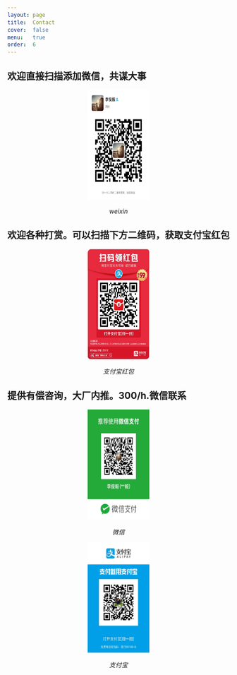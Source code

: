 ```yaml
---
layout: page
title:  Contact
cover:  false
menu:   true
order:  6
---
```


## 欢迎直接扫描添加微信，共谋大事
<p align="center">
    <img src="https://raw.githubusercontent.com/DukeEnglish/Dukeenglish.github.io/master/assets/QRcode/weixinQR.jpeg" alt="Sample"  width="140" height="250">
    <p align="center">
        <em>weixin</em>
    </p>
</p>



## 欢迎各种打赏。可以扫描下方二维码，获取支付宝红包
<p align="center">
    <img src="https://raw.githubusercontent.com/DukeEnglish/Dukeenglish.github.io/master/assets/QRcode/zhifubaohongbao.jpeg" alt="Sample"  width="140" height="250">
    <p align="center">
        <em>支付宝红包</em>
    </p>
</p>



## 提供有偿咨询，大厂内推。300/h.微信联系
<p align="center">
    <img src="https://raw.githubusercontent.com/DukeEnglish/Dukeenglish.github.io/master/assets/QRcode/wexin.jpeg" alt="Sample"  width="140" height="250">
    <p align="center">
        <em>微信</em>
    </p>
</p>
<p align="center">
    <img src="https://raw.githubusercontent.com/DukeEnglish/Dukeenglish.github.io/master/assets/QRcode/zhifubao.jpeg" alt="Sample"  width="140" height="250">
    <p align="center">
        <em>支付宝</em>
    </p>
</p>
